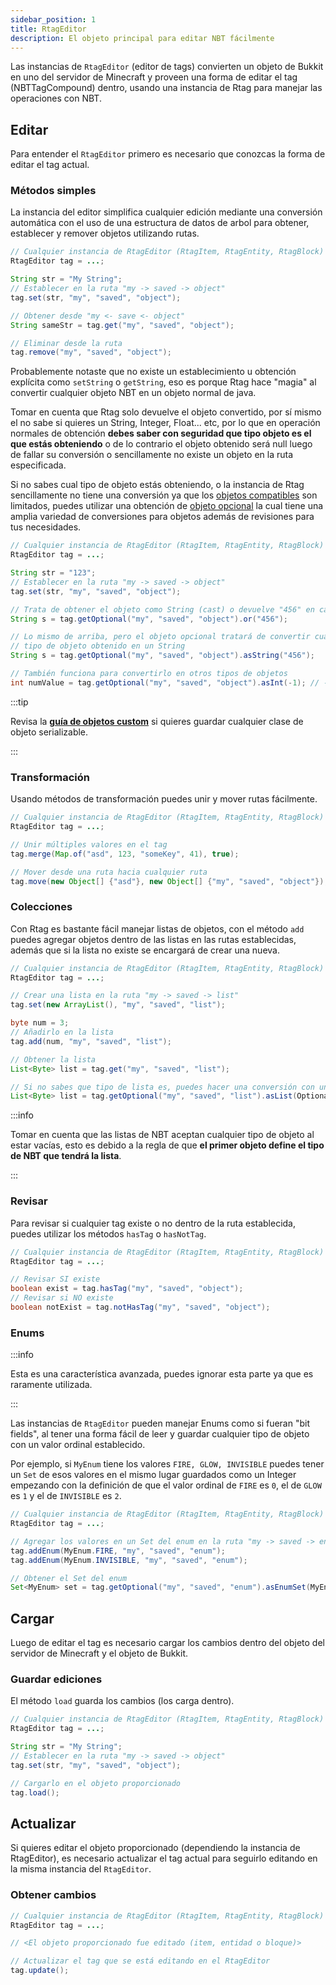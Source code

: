 ```yaml
---
sidebar_position: 1
title: RtagEditor
description: El objeto principal para editar NBT fácilmente
---
```


Las instancias de `RtagEditor` (editor de tags) convierten un objeto de Bukkit en uno del servidor de Minecraft y proveen una forma de editar el tag (NBTTagCompound) dentro, usando una instancia de Rtag para manejar las operaciones con NBT.

## Editar

Para entender el `RtagEditor` primero es necesario que conozcas la forma de editar el tag actual.

### Métodos simples

La instancia del editor simplifica cualquier edición mediante una conversión automática con el uso de una estructura de datos de arbol para obtener, establecer y remover objetos utilizando rutas.

```java
// Cualquier instancia de RtagEditor (RtagItem, RtagEntity, RtagBlock)
RtagEditor tag = ...;

String str = "My String";
// Establecer en la ruta "my -> saved -> object"
tag.set(str, "my", "saved", "object");

// Obtener desde "my <- save <- object"
String sameStr = tag.get("my", "saved", "object");

// Eliminar desde la ruta
tag.remove("my", "saved", "object");
```

Probablemente notaste que no existe un establecimiento u obtención explícita como `setString` o `getString`, eso es porque Rtag hace "magia" al convertir cualquier objeto NBT en un objeto normal de java.

Tomar en cuenta que Rtag solo devuelve el objeto convertido, por sí mismo el no sabe si quieres un String, Integer, Float... etc, por lo que en operación normales de obtención **debes saber con seguridad que tipo objeto es el que estás obteniendo** o de lo contrario el objeto obtenido será null luego de fallar su conversión o sencillamente no existe un objeto en la ruta especificada.

Si no sabes cual tipo de objeto estás obteniendo, o la instancia de Rtag sencillamente no tiene una conversión ya que los [objetos compatibles](../intro.md#objetos-compatibles) son limitados, puedes utilizar una obtención de [objeto opcional](../feature/types.md) la cual tiene una amplia variedad de conversiones para objetos además de revisiones para tus necesidades.

```java
// Cualquier instancia de RtagEditor (RtagItem, RtagEntity, RtagBlock)
RtagEditor tag = ...;

String str = "123";
// Establecer en la ruta "my -> saved -> object"
tag.set(str, "my", "saved", "object");

// Trata de obtener el objeto como String (cast) o devuelve "456" en caso de fallar
String s = tag.getOptional("my", "saved", "object").or("456");

// Lo mismo de arriba, pero el objeto opcional tratará de convertir cualquier
// tipo de objeto obtenido en un String
String s = tag.getOptional("my", "saved", "object").asString("456");

// También funciona para convertirlo en otros tipos de objetos
int numValue = tag.getOptional("my", "saved", "object").asInt(-1); // -1 por defecto
```

:::tip

Revisa la **[guía de objetos custom](../feature/custom-objects.md)** si quieres guardar cualquier clase de objeto serializable.

:::

### Transformación

Usando métodos de transformación puedes unir y mover rutas fácilmente.

```java
// Cualquier instancia de RtagEditor (RtagItem, RtagEntity, RtagBlock)
RtagEditor tag = ...;

// Unir múltiples valores en el tag
tag.merge(Map.of("asd", 123, "someKey", 41), true);

// Mover desde una ruta hacia cualquier ruta
tag.move(new Object[] {"asd"}, new Object[] {"my", "saved", "object"});
```

### Colecciones

Con Rtag es bastante fácil manejar listas de objetos, con el método `add` puedes agregar objetos dentro de las listas en las rutas establecidas, además que si la lista no existe se encargará de crear una nueva.

```java
// Cualquier instancia de RtagEditor (RtagItem, RtagEntity, RtagBlock)
RtagEditor tag = ...;

// Crear una lista en la ruta "my -> saved -> list"
tag.set(new ArrayList(), "my", "saved", "list");

byte num = 3;
// Añadirlo en la lista
tag.add(num, "my", "saved", "list");

// Obtener la lista
List<Byte> list = tag.get("my", "saved", "list");

// Si no sabes que tipo de lista es, puedes hacer una conversión con un objeto opcional
List<Byte> list = tag.getOptional("my", "saved", "list").asList(OptionalType::asByte);
```

:::info

Tomar en cuenta que las listas de NBT aceptan cualquier tipo de objeto al estar vacías, esto es debido a la regla de que **el primer objeto define el tipo de NBT que tendrá la lista**.

:::

### Revisar

Para revisar si cualquier tag existe o no dentro de la ruta establecida, puedes utilizar los métodos `hasTag` o `hasNotTag`.

```java
// Cualquier instancia de RtagEditor (RtagItem, RtagEntity, RtagBlock)
RtagEditor tag = ...;

// Revisar SI existe
boolean exist = tag.hasTag("my", "saved", "object");
// Revisar si NO existe
boolean notExist = tag.notHasTag("my", "saved", "object");
```

### Enums

:::info

Esta es una característica avanzada, puedes ignorar esta parte ya que es raramente utilizada.

:::

Las instancias de `RtagEditor` pueden manejar Enums como si fueran "bit fields", al tener una forma fácil de leer y guardar cualquier tipo de objeto con un valor ordinal establecido.

Por ejemplo, si `MyEnum` tiene los valores `FIRE, GLOW, INVISIBLE` puedes tener un `Set` de esos valores en el mismo lugar guardados como un Integer empezando con la definición de que el valor ordinal de `FIRE` es `0`, el de `GLOW` es `1` y el de `INVISIBLE` es `2`.

```java
// Cualquier instancia de RtagEditor (RtagItem, RtagEntity, RtagBlock)
RtagEditor tag = ...;

// Agregar los valores en un Set del enum en la ruta "my -> saved -> enum"
tag.addEnum(MyEnum.FIRE, "my", "saved", "enum");
tag.addEnum(MyEnum.INVISIBLE, "my", "saved", "enum");

// Obtener el Set del enum
Set<MyEnum> set = tag.getOptional("my", "saved", "enum").asEnumSet(MyEnum.class);
```

## Cargar

Luego de editar el tag es necesario cargar los cambios dentro del objeto del servidor de Minecraft y el objeto de Bukkit.

### Guardar ediciones

El método `load` guarda los cambios (los carga dentro).

```java
// Cualquier instancia de RtagEditor (RtagItem, RtagEntity, RtagBlock)
RtagEditor tag = ...;

String str = "My String";
// Establecer en la ruta "my -> saved -> object"
tag.set(str, "my", "saved", "object");

// Cargarlo en el objeto proporcionado
tag.load();
```

## Actualizar

Si quieres editar el objeto proporcionado (dependiendo la instancia de RtagEditor), es necesario actualizar el tag actual para seguirlo editando en la misma instancia del `RtagEditor`.

### Obtener cambios

```java
// Cualquier instancia de RtagEditor (RtagItem, RtagEntity, RtagBlock)
RtagEditor tag = ...;

// <El objeto proporcionado fue editado (item, entidad o bloque)>

// Actualizar el tag que se está editando en el RtagEditor
tag.update();
```
